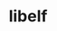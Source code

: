 ---
title: "libelf"
layout: cache
categories: [package, develop-2025-04-27]
meta: {"compilers": ["apple-clang@16.0.0", "gcc@11.4.0"], "num_specs": 2, "num_specs_by_stack": {"developer-tools-darwin": 1, "e4s": 1, "root": 2}, "oss": ["sequoia", "ubuntu22.04"], "platforms": ["darwin", "linux"], "stacks": ["developer-tools-darwin", "e4s", "root"], "targets": ["aarch64", "x86_64_v3"], "versions": ["0.8.13"]}
spec_details: [{"compiler": "gcc@11.4.0", "hash": "ijevv5g5pgvxe75bphqvtavkrlcji2jo", "os": "ubuntu22.04", "platform": "linux", "size": "-", "stacks": ["e4s", "root"], "target": "x86_64_v3", "variants": ["build_system=autotools"], "versions": ["0.8.13"]}, {"compiler": "apple-clang@16.0.0", "hash": "rk4usisf7tbrf7ju3yxrbg32ew54xa5p", "os": "sequoia", "platform": "darwin", "size": "-", "stacks": ["developer-tools-darwin", "root"], "target": "aarch64", "variants": ["build_system=autotools"], "versions": ["0.8.13"]}]
---